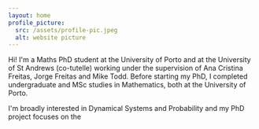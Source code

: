 ```yaml
---
layout: home
profile_picture:
  src: /assets/profile-pic.jpeg
  alt: website picture
---
```


<p> Hi! I'm a Maths PhD student at the University of Porto and at the University of St Andrews (co-tutelle) working under the supervision of Ana Cristina Freitas, Jorge Freitas and Mike Todd. Before starting my PhD, I completed undergraduate and MSc studies in Mathematics, both at the University of Porto.</p>
  
<p> I'm broadly interested in Dynamical Systems and Probability and my PhD project focuses on the </p>


